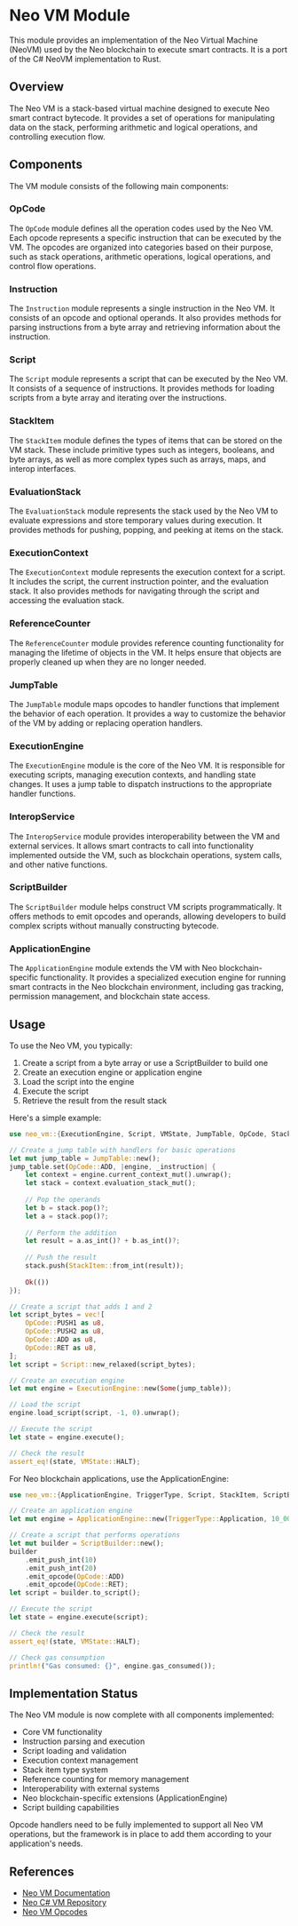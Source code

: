 # Neo VM Module

This module provides an implementation of the Neo Virtual Machine (NeoVM) used by the Neo blockchain to execute smart contracts. It is a port of the C# NeoVM implementation to Rust.

## Overview

The Neo VM is a stack-based virtual machine designed to execute Neo smart contract bytecode. It provides a set of operations for manipulating data on the stack, performing arithmetic and logical operations, and controlling execution flow.

## Components

The VM module consists of the following main components:

### OpCode

The `OpCode` module defines all the operation codes used by the Neo VM. Each opcode represents a specific instruction that can be executed by the VM. The opcodes are organized into categories based on their purpose, such as stack operations, arithmetic operations, logical operations, and control flow operations.

### Instruction

The `Instruction` module represents a single instruction in the Neo VM. It consists of an opcode and optional operands. It also provides methods for parsing instructions from a byte array and retrieving information about the instruction.

### Script

The `Script` module represents a script that can be executed by the Neo VM. It consists of a sequence of instructions. It provides methods for loading scripts from a byte array and iterating over the instructions.

### StackItem

The `StackItem` module defines the types of items that can be stored on the VM stack. These include primitive types such as integers, booleans, and byte arrays, as well as more complex types such as arrays, maps, and interop interfaces.

### EvaluationStack

The `EvaluationStack` module represents the stack used by the Neo VM to evaluate expressions and store temporary values during execution. It provides methods for pushing, popping, and peeking at items on the stack.

### ExecutionContext

The `ExecutionContext` module represents the execution context for a script. It includes the script, the current instruction pointer, and the evaluation stack. It also provides methods for navigating through the script and accessing the evaluation stack.

### ReferenceCounter

The `ReferenceCounter` module provides reference counting functionality for managing the lifetime of objects in the VM. It helps ensure that objects are properly cleaned up when they are no longer needed.

### JumpTable

The `JumpTable` module maps opcodes to handler functions that implement the behavior of each operation. It provides a way to customize the behavior of the VM by adding or replacing operation handlers.

### ExecutionEngine

The `ExecutionEngine` module is the core of the Neo VM. It is responsible for executing scripts, managing execution contexts, and handling state changes. It uses a jump table to dispatch instructions to the appropriate handler functions.

### InteropService

The `InteropService` module provides interoperability between the VM and external services. It allows smart contracts to call into functionality implemented outside the VM, such as blockchain operations, system calls, and other native functions.

### ScriptBuilder

The `ScriptBuilder` module helps construct VM scripts programmatically. It offers methods to emit opcodes and operands, allowing developers to build complex scripts without manually constructing bytecode.

### ApplicationEngine

The `ApplicationEngine` module extends the VM with Neo blockchain-specific functionality. It provides a specialized execution engine for running smart contracts in the Neo blockchain environment, including gas tracking, permission management, and blockchain state access.

## Usage

To use the Neo VM, you typically:

1. Create a script from a byte array or use a ScriptBuilder to build one
2. Create an execution engine or application engine
3. Load the script into the engine
4. Execute the script
5. Retrieve the result from the result stack

Here's a simple example:

```rust
use neo_vm::{ExecutionEngine, Script, VMState, JumpTable, OpCode, StackItem};

// Create a jump table with handlers for basic operations
let mut jump_table = JumpTable::new();
jump_table.set(OpCode::ADD, |engine, _instruction| {
    let context = engine.current_context_mut().unwrap();
    let stack = context.evaluation_stack_mut();
    
    // Pop the operands
    let b = stack.pop()?;
    let a = stack.pop()?;
    
    // Perform the addition
    let result = a.as_int()? + b.as_int()?;
    
    // Push the result
    stack.push(StackItem::from_int(result));
    
    Ok(())
});

// Create a script that adds 1 and 2
let script_bytes = vec![
    OpCode::PUSH1 as u8,
    OpCode::PUSH2 as u8,
    OpCode::ADD as u8,
    OpCode::RET as u8,
];
let script = Script::new_relaxed(script_bytes);

// Create an execution engine
let mut engine = ExecutionEngine::new(Some(jump_table));

// Load the script
engine.load_script(script, -1, 0).unwrap();

// Execute the script
let state = engine.execute();

// Check the result
assert_eq!(state, VMState::HALT);
```

For Neo blockchain applications, use the ApplicationEngine:

```rust
use neo_vm::{ApplicationEngine, TriggerType, Script, StackItem, ScriptBuilder, OpCode};

// Create an application engine
let mut engine = ApplicationEngine::new(TriggerType::Application, 10_000_000);

// Create a script that performs operations
let mut builder = ScriptBuilder::new();
builder
    .emit_push_int(10)
    .emit_push_int(20)
    .emit_opcode(OpCode::ADD)
    .emit_opcode(OpCode::RET);
let script = builder.to_script();

// Execute the script
let state = engine.execute(script);

// Check the result
assert_eq!(state, VMState::HALT);

// Check gas consumption
println!("Gas consumed: {}", engine.gas_consumed());
```

## Implementation Status

The Neo VM module is now complete with all components implemented:

- Core VM functionality
- Instruction parsing and execution
- Script loading and validation
- Execution context management 
- Stack item type system
- Reference counting for memory management
- Interoperability with external systems
- Neo blockchain-specific extensions (ApplicationEngine)
- Script building capabilities

Opcode handlers need to be fully implemented to support all Neo VM operations, but the framework is in place to add them according to your application's needs.

## References

- [Neo VM Documentation](https://developers.neo.org/docs/n3/vm)
- [Neo C# VM Repository](https://github.com/neo-project/neo-vm)
- [Neo VM Opcodes](https://developers.neo.org/docs/n3/reference/vm/opcodes) 